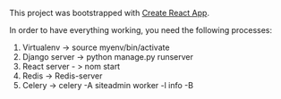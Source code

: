This project was bootstrapped with [Create React App](https://github.com/facebookincubator/create-react-app).

In order to have everything working, you need the following processes:
1. Virtualenv -> source myenv/bin/activate
2. Django server -> python manage.py runserver
3. React server - > nom start
4. Redis -> Redis-server
5. Celery -> celery -A siteadmin worker -l info -B
